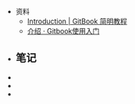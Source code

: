 - 资料
	- [Introduction | GitBook 简明教程](https://www.chengweiyang.cn/gitbook/index.html)
	- [介绍 · Gitbook使用入门](https://einverne.github.io/gitbook-tutorial/)
- 笔记
	-
-
-
-
